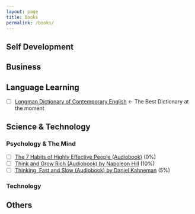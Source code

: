 ```yaml
---
layout: page
title: Books
permalink: /books/
---
```

## Self Development

## Business

## Language Learning
- [ ] [Longman Dictionary of Contemporary English](https://www.amazon.co.jp/dp/1447954203) <- The Best Dictionary at the moment

## Science & Technology
### Psychology & The Mind
- [ ] [The 7 Habits of Highly Effective People (Audiobook)](https://www.audible.com/pd/The-7-Habits-of-Highly-Effective-People-Audiobook/B002V5HAL4) (0%)
- [ ] [Think and Grow Rich (Audiobook) by Napoleon Hill](https://www.audible.com/pd/Think-and-Grow-Rich-Audiobook/B002V5D950) (10%)
- [ ] [Thinking, Fast and Slow (Audiobook) by Daniel Kahneman](https://www.audible.com/pd/Thinking-Fast-and-Slow-Audiobook/B005TKKCWC) (5%)

### Technology

## Others
